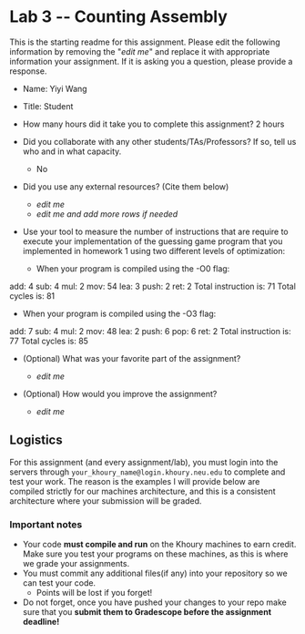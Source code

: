 # Lab 3 -- Counting Assembly

This is the starting readme for this assignment.  Please edit the following information by removing the "*edit me*" and replace it with appropriate information your assignment. If it is asking you a question, please provide a response.

- Name: Yiyi Wang

- Title: Student

- How many hours did it take you to complete this assignment? 2 hours 

- Did you collaborate with any other students/TAs/Professors? If so, tell us who and in what capacity.
  - No
  
- Did you use any external resources? (Cite them below)
  - *edit me*
  - *edit me and add more rows if needed*
  
- Use your tool to measure the  number of instructions that are require to execute your implementation of the guessing game program that you implemented in homework 1 using two different levels of optimization:

  - When your program is compiled using the -O0 flag:

add: 4
sub: 4
mul: 2
mov: 54
lea: 3
push: 2
ret: 2
Total instruction is: 71
Total cycles is: 81

  - When your program is compiled using the -O3 flag:

add: 7
sub: 4
mul: 2
mov: 48
lea: 2
push: 6
pop: 6
ret: 2
Total instruction is: 77
Total cycles is: 85

- (Optional) What was your favorite part of the assignment? 
  - *edit me*
  
- (Optional) How would you improve the assignment? 
  - *edit me*

## Logistics

For this assignment (and every assignment/lab), you must login into the servers through `your_khoury_name@login.khoury.neu.edu` to complete and test your work. The reason is the examples I will provide below are compiled strictly for our machines architecture, and this is a consistent architecture where your submission will be graded.

### Important notes

* Your code **must compile and run** on the Khoury machines to earn credit. Make sure you test your programs on these machines, as this is where we grade your assignments.
* You must commit any additional files(if any) into your repository so we can test your code.
  * Points will be lost if you forget!
* Do not forget, once you have pushed your changes to your repo make sure that you **submit them to Gradescope before the assignment deadline!**

